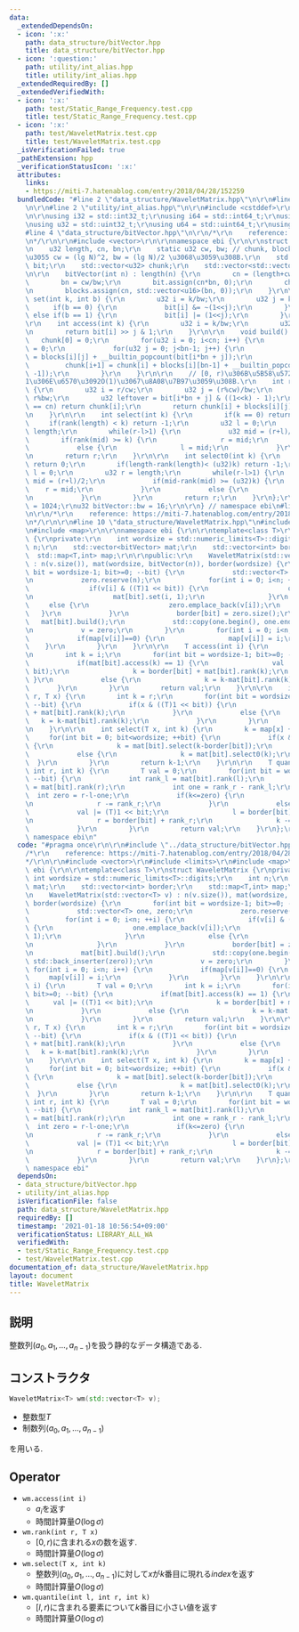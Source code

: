 ```yaml
---
data:
  _extendedDependsOn:
  - icon: ':x:'
    path: data_structure/bitVector.hpp
    title: data_structure/bitVector.hpp
  - icon: ':question:'
    path: utility/int_alias.hpp
    title: utility/int_alias.hpp
  _extendedRequiredBy: []
  _extendedVerifiedWith:
  - icon: ':x:'
    path: test/Static_Range_Frequency.test.cpp
    title: test/Static_Range_Frequency.test.cpp
  - icon: ':x:'
    path: test/WaveletMatrix.test.cpp
    title: test/WaveletMatrix.test.cpp
  _isVerificationFailed: true
  _pathExtension: hpp
  _verificationStatusIcon: ':x:'
  attributes:
    links:
    - https://miti-7.hatenablog.com/entry/2018/04/28/152259
  bundledCode: "#line 2 \"data_structure/WaveletMatrix.hpp\"\n\r\n#line 2 \"data_structure/bitVector.hpp\"\
    \n\r\n#line 2 \"utility/int_alias.hpp\"\n\r\n#include <cstddef>\r\n#include <cstdint>\r\
    \n\r\nusing i32 = std::int32_t;\r\nusing i64 = std::int64_t;\r\nusing u16 = std::uint16_t;\r\
    \nusing u32 = std::uint32_t;\r\nusing u64 = std::uint64_t;\r\nusing usize = std::size_t;\n\
    #line 4 \"data_structure/bitVector.hpp\"\n\r\n/*\r\n    reference: https://misteer.hatenablog.com/entry/bit-vector\r\
    \n*/\r\n\r\n#include <vector>\r\n\r\nnamespace ebi {\r\n\r\nstruct bitVector {\r\
    \n    u32 length, cn, bn;\r\n    static u32 cw, bw; // chunk, block \u306E\u9577\
    \u3055 cw = (lg N)^2, bw = (lg N)/2 \u3068\u3059\u308B.\r\n    std::vector<u16>\
    \ bit;\r\n    std::vector<u32> chunk;\r\n    std::vector<std::vector<u16>> blocks;\r\
    \n\r\n    bitVector(int n) : length(n) {\r\n        cn = (length+cw-1)/cw;\r\n\
    \        bn = cw/bw;\r\n        bit.assign(cn*bn, 0);\r\n        chunk.assign(cn+1,0);\r\
    \n        blocks.assign(cn, std::vector<u16>(bn, 0));\r\n    }\r\n\r\n    void\
    \ set(int k, int b) {\r\n        u32 i = k/bw;\r\n        u32 j = k%bw;\r\n  \
    \      if(b == 0) {\r\n            bit[i] &= ~(1<<j);\r\n        }\r\n       \
    \ else if(b == 1) {\r\n            bit[i] |= (1<<j);\r\n        }\r\n    }\r\n\
    \r\n    int access(int k) {\r\n        u32 i = k/bw;\r\n        u32 j = k%bw;\r\
    \n        return bit[i] >> j & 1;\r\n    }\r\n\r\n    void build() {\r\n     \
    \   chunk[0] = 0;\r\n        for(u32 i = 0; i<cn; i++) {\r\n            blocks[i][0]\
    \ = 0;\r\n            for(u32 j = 0; j<bn-1; j++) {\r\n                blocks[i][j+1]\
    \ = blocks[i][j] + __builtin_popcount(bit[i*bn + j]);\r\n            }\r\n   \
    \         chunk[i+1] = chunk[i] + blocks[i][bn-1] + __builtin_popcount(bit[(i+1)*bn\
    \ -1]);\r\n        }\r\n    }\r\n\r\n    // [0, r)\u306B\u5B58\u5728\u3059\u308B\
    1\u306E\u6570\u3092O(1)\u3067\u8A08\u7B97\u3059\u308B.\r\n    int rank(int r)\
    \ {\r\n        u32 i = r/cw;\r\n        u32 j = (r%cw)/bw;\r\n        u32 k =\
    \ r%bw;\r\n        u32 leftover = bit[i*bn + j] & ((1<<k) - 1);\r\n        if(i\
    \ == cn) return chunk[i];\r\n        return chunk[i] + blocks[i][j] + __builtin_popcount(leftover);\r\
    \n    }\r\n\r\n    int select(int k) {\r\n        if(k == 0) return 0;\r\n   \
    \     if(rank(length) < k) return -1;\r\n        u32 l = 0;\r\n        u32 r =\
    \ length;\r\n        while(r-l>1) {\r\n            u32 mid = (r+l)/2;\r\n    \
    \        if(rank(mid) >= k) {\r\n                r = mid;\r\n            }\r\n\
    \            else {\r\n                l = mid;\r\n            }\r\n        }\r\
    \n        return r;\r\n    }\r\n\r\n    int select0(int k) {\r\n        if(k==0)\
    \ return 0;\r\n        if(length-rank(length)< (u32)k) return -1;\r\n        u32\
    \ l = 0;\r\n        u32 r = length;\r\n        while(r-l>1) {\r\n            u32\
    \ mid = (r+l)/2;\r\n            if(mid-rank(mid) >= (u32)k) {\r\n            \
    \    r = mid;\r\n            }\r\n            else {\r\n                l = mid;\r\
    \n            }\r\n        }\r\n        return r;\r\n    }\r\n};\r\n\r\nu32 bitVector::cw\
    \ = 1024;\r\nu32 bitVector::bw = 16;\r\n\r\n} // namespace ebi\n#line 4 \"data_structure/WaveletMatrix.hpp\"\
    \n\r\n/*\r\n    reference: https://miti-7.hatenablog.com/entry/2018/04/28/152259\r\
    \n*/\r\n\r\n#line 10 \"data_structure/WaveletMatrix.hpp\"\n#include <limits>\r\
    \n#include <map>\r\n\r\nnamespace ebi {\r\n\r\ntemplate<class T>\r\nstruct WaveletMatrix\
    \ {\r\nprivate:\r\n    int wordsize = std::numeric_limits<T>::digits;\r\n    int\
    \ n;\r\n    std::vector<bitVector> mat;\r\n    std::vector<int> border;\r\n  \
    \  std::map<T,int> map;\r\n\r\npublic:\r\n    WaveletMatrix(std::vector<T> v)\
    \ : n(v.size()), mat(wordsize, bitVector(n)), border(wordsize) {\r\n        for(int\
    \ bit = wordsize-1; bit>=0; --bit) {\r\n            std::vector<T> one, zero;\r\
    \n            zero.reserve(n);\r\n            for(int i = 0; i<n; ++i) {\r\n \
    \               if(v[i] & ((T)1 << bit)) {\r\n                    one.emplace_back(v[i]);\r\
    \n                    mat[bit].set(i, 1);\r\n                }\r\n           \
    \     else {\r\n                    zero.emplace_back(v[i]);\r\n             \
    \   }\r\n            }\r\n            border[bit] = zero.size();\r\n         \
    \   mat[bit].build();\r\n            std::copy(one.begin(), one.end(), std::back_inserter(zero));\r\
    \n            v = zero;\r\n        }\r\n        for(int i = 0; i<n; i++) {\r\n\
    \            if(map[v[i]]==0) {\r\n                map[v[i]] = i;\r\n        \
    \    }\r\n        }\r\n    }\r\n\r\n    T access(int i) {\r\n        T val = 0;\r\
    \n        int k = i;\r\n        for(int bit = wordsize-1; bit>=0; --bit) {\r\n\
    \            if(mat[bit].access(k) == 1) {\r\n                val |= ((T)1 <<\
    \ bit);\r\n                k = border[bit] + mat[bit].rank(k);\r\n           \
    \ }\r\n            else {\r\n                k = k-mat[bit].rank(k);\r\n     \
    \       }\r\n        }\r\n        return val;\r\n    }\r\n\r\n    int rank(int\
    \ r, T x) {\r\n        int k = r;\r\n        for(int bit = wordsize-1; bit>=0;\
    \ --bit) {\r\n            if(x & ((T)1 << bit)) {\r\n                k = border[bit]\
    \ + mat[bit].rank(k);\r\n            }\r\n            else {\r\n             \
    \   k = k-mat[bit].rank(k);\r\n            }\r\n        }\r\n        return k-map[x];\r\
    \n    }\r\n\r\n    int select(T x, int k) {\r\n        k = map[x] + k;\r\n   \
    \     for(int bit = 0; bit<wordsize; ++bit) {\r\n            if(x & ((T)1 << bit))\
    \ {\r\n                k = mat[bit].select(k-border[bit]);\r\n            }\r\n\
    \            else {\r\n                k = mat[bit].select0(k);\r\n          \
    \  }\r\n        }\r\n        return k-1;\r\n    }\r\n\r\n    T quantile(int l,\
    \ int r, int k) {\r\n        T val = 0;\r\n        for(int bit = wordsize-1; bit>=0;\
    \ --bit) {\r\n            int rank_l = mat[bit].rank(l);\r\n            int rank_r\
    \ = mat[bit].rank(r);\r\n            int one = rank_r - rank_l;\r\n          \
    \  int zero = r-l-one;\r\n            if(k<=zero) {\r\n                l -= rank_l;\r\
    \n                r -= rank_r;\r\n            }\r\n            else {\r\n    \
    \            val |= (T)1 << bit;\r\n                l = border[bit] + rank_l;\r\
    \n                r = border[bit] + rank_r;\r\n                k -= zero;\r\n\
    \            }\r\n        }\r\n        return val;\r\n    }\r\n};\r\n\r\n} //\
    \ namespace ebi\n"
  code: "#pragma once\r\n\r\n#include \"../data_structure/bitVector.hpp\"\r\n\r\n\
    /*\r\n    reference: https://miti-7.hatenablog.com/entry/2018/04/28/152259\r\n\
    */\r\n\r\n#include <vector>\r\n#include <limits>\r\n#include <map>\r\n\r\nnamespace\
    \ ebi {\r\n\r\ntemplate<class T>\r\nstruct WaveletMatrix {\r\nprivate:\r\n   \
    \ int wordsize = std::numeric_limits<T>::digits;\r\n    int n;\r\n    std::vector<bitVector>\
    \ mat;\r\n    std::vector<int> border;\r\n    std::map<T,int> map;\r\n\r\npublic:\r\
    \n    WaveletMatrix(std::vector<T> v) : n(v.size()), mat(wordsize, bitVector(n)),\
    \ border(wordsize) {\r\n        for(int bit = wordsize-1; bit>=0; --bit) {\r\n\
    \            std::vector<T> one, zero;\r\n            zero.reserve(n);\r\n   \
    \         for(int i = 0; i<n; ++i) {\r\n                if(v[i] & ((T)1 << bit))\
    \ {\r\n                    one.emplace_back(v[i]);\r\n                    mat[bit].set(i,\
    \ 1);\r\n                }\r\n                else {\r\n                    zero.emplace_back(v[i]);\r\
    \n                }\r\n            }\r\n            border[bit] = zero.size();\r\
    \n            mat[bit].build();\r\n            std::copy(one.begin(), one.end(),\
    \ std::back_inserter(zero));\r\n            v = zero;\r\n        }\r\n       \
    \ for(int i = 0; i<n; i++) {\r\n            if(map[v[i]]==0) {\r\n           \
    \     map[v[i]] = i;\r\n            }\r\n        }\r\n    }\r\n\r\n    T access(int\
    \ i) {\r\n        T val = 0;\r\n        int k = i;\r\n        for(int bit = wordsize-1;\
    \ bit>=0; --bit) {\r\n            if(mat[bit].access(k) == 1) {\r\n          \
    \      val |= ((T)1 << bit);\r\n                k = border[bit] + mat[bit].rank(k);\r\
    \n            }\r\n            else {\r\n                k = k-mat[bit].rank(k);\r\
    \n            }\r\n        }\r\n        return val;\r\n    }\r\n\r\n    int rank(int\
    \ r, T x) {\r\n        int k = r;\r\n        for(int bit = wordsize-1; bit>=0;\
    \ --bit) {\r\n            if(x & ((T)1 << bit)) {\r\n                k = border[bit]\
    \ + mat[bit].rank(k);\r\n            }\r\n            else {\r\n             \
    \   k = k-mat[bit].rank(k);\r\n            }\r\n        }\r\n        return k-map[x];\r\
    \n    }\r\n\r\n    int select(T x, int k) {\r\n        k = map[x] + k;\r\n   \
    \     for(int bit = 0; bit<wordsize; ++bit) {\r\n            if(x & ((T)1 << bit))\
    \ {\r\n                k = mat[bit].select(k-border[bit]);\r\n            }\r\n\
    \            else {\r\n                k = mat[bit].select0(k);\r\n          \
    \  }\r\n        }\r\n        return k-1;\r\n    }\r\n\r\n    T quantile(int l,\
    \ int r, int k) {\r\n        T val = 0;\r\n        for(int bit = wordsize-1; bit>=0;\
    \ --bit) {\r\n            int rank_l = mat[bit].rank(l);\r\n            int rank_r\
    \ = mat[bit].rank(r);\r\n            int one = rank_r - rank_l;\r\n          \
    \  int zero = r-l-one;\r\n            if(k<=zero) {\r\n                l -= rank_l;\r\
    \n                r -= rank_r;\r\n            }\r\n            else {\r\n    \
    \            val |= (T)1 << bit;\r\n                l = border[bit] + rank_l;\r\
    \n                r = border[bit] + rank_r;\r\n                k -= zero;\r\n\
    \            }\r\n        }\r\n        return val;\r\n    }\r\n};\r\n\r\n} //\
    \ namespace ebi"
  dependsOn:
  - data_structure/bitVector.hpp
  - utility/int_alias.hpp
  isVerificationFile: false
  path: data_structure/WaveletMatrix.hpp
  requiredBy: []
  timestamp: '2021-01-18 10:56:54+09:00'
  verificationStatus: LIBRARY_ALL_WA
  verifiedWith:
  - test/Static_Range_Frequency.test.cpp
  - test/WaveletMatrix.test.cpp
documentation_of: data_structure/WaveletMatrix.hpp
layout: document
title: WaveletMatrix
---
```


## 説明

整数列$(a_0, a_1, \dots, a_{n-1})$を扱う静的なデータ構造である.

## コンストラクタ

```cpp
WaveletMatrix<T> wm(std::vector<T> v);
```

-   整数型$T$
-   制数列$(a_0, a_1, \dots, a_{n-1})$

を用いる.

## Operator

-   ```wm.access(int i)```
    -   $a_i$を返す
    -   時間計算量$O(\log \sigma)$
-   ```wm.rank(int r, T x)```
    -   $[0,r)$に含まれる$x$の数を返す.
    -   時間計算量$O(\log \sigma)$
-   ```wm.select(T x, int k)```
    -   整数列$(a_0, a_1, \dots, a_{n-1})$に対して$x$が$k$番目に現れる$index$を返す
    -   時間計算量$O(\log \sigma)$
-   ```wm.quantile(int l, int r, int k)```
    -   $[l,r)$に含まれる要素について$k$番目に小さい値を返す
    -   時間計算量$O(\log \sigma)$